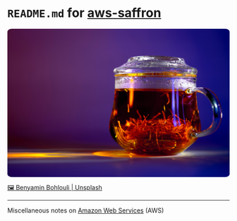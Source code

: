 # `README.md` for [aws-saffron](https://github.com/Ai-Yukino/aws-saffron)

<div style="display: flex; justify-content: center">
<img src="images/aws-saffron.jpg" style="width: 60vw; border-radius: 2%">
</div>

[🖼 Benyamin Bohlouli | Unsplash](https://unsplash.com/photos/ae-RufCraDM)

---

Miscellaneous notes on [Amazon Web Services](https://aws.amazon.com/s) (AWS)
